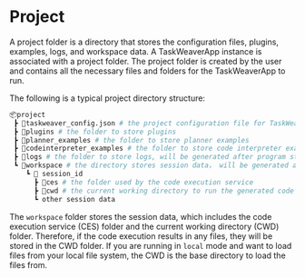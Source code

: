 # Project

A project folder is a directory that stores the configuration files, plugins, examples, logs, and workspace data.
A TaskWeaverApp instance is associated with a project folder. The project folder is created by the user and contains all the necessary files and folders for the TaskWeaverApp to run.

The following is a typical project directory structure:
```bash
📦project
 ┣ 📜taskweaver_config.json # the project configuration file for TaskWeaver
 ┣ 📂plugins # the folder to store plugins
 ┣ 📂planner_examples # the folder to store planner examples
 ┣ 📂codeinterpreter_examples # the folder to store code interpreter examples
 ┣ 📂logs # the folder to store logs, will be generated after program starts
 ┗ 📂workspace # the directory stores session data， will be generated after program starts
    ┗ 📂 session_id 
      ┣ 📂ces # the folder used by the code execution service
      ┣ 📂cwd # the current working directory to run the generated code
      ┗ other session data
```

The `workspace` folder stores the session data, which includes the code execution service (CES) folder and the current working directory (CWD) folder.
Therefore, if the code execution results in any files, they will be stored in the CWD folder.
If you are running in `local` mode and want to load files from your local file system, the CWD is the base directory to load the files from.